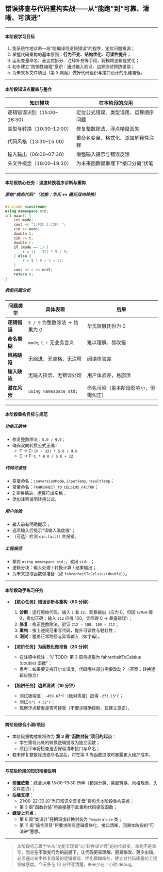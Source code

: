 ## **错误排查与代码重构实战——从“能跑”到“可靠、清晰、可演进”**

---

#### **本阶段学习目标**  
1. 能系统性地诊断一段“能编译但逻辑错误”的程序，定位问题根源；  
2. 掌握代码重构的基本原则：**行为不变、结构优化、可读性提升**；  
3. 运用变量命名、表达式拆分、注释补充等手段，将模糊逻辑显式化；  
4. 初步建立“防御性编程”意识：通过输入验证、边界测试预防错误；  
5. 为未来多文件项目（第 3 周起）做好代码组织与接口设计的思维准备。

---

#### **本阶段知识点覆盖与整合**

| 知识模块 | 在本阶段的应用 |
|--------|--------------|
| 逻辑错误识别（15:00–16:30） | 定位公式错误、类型误用、运算顺序问题 |
| 类型与转换（10:30–12:00） | 修复整数除法、浮点精度丢失 |
| 代码风格（13:30–15:00） | 重命名变量、格式化、添加解释性注释 |
| 输入输出（06:00–07:30） | 增强输入提示与错误反馈 |
| 头文件概念（18:00–19:30） | 为未来函数提取埋下“接口分离”伏笔 |

---

#### **本阶段核心任务：温度转换程序诊断与重构**

##### 原始“病态代码”（功能：华氏 ↔ 摄氏双向转换）
```cpp
#include <iostream>
using namespace std;
int main() {
    int mode;
    cout << "1:F2C 2:C2F: ";
    cin >> mode;
    double t;
    cin >> t;
    double r;
    if (mode == 1) {
        r = (t - 32) * 5 / 9;
    } else {
        r = t * 9 / 5 + 32;
    }
    cout << r << endl;
    return 0;
}
```

##### 典型问题分析
| 问题类型 | 具体表现 | 后果 |
|--------|--------|------|
| **逻辑错误** | `5 / 9` 为整数除法 → 结果为 0 | 华氏转摄氏恒为 0 |
| **命名模糊** | `mode`, `t`, `r` 无业务含义 | 难以理解、易改错 |
| **风格缺陷** | 无缩进、无空格、无注释 | 阅读体验差 |
| **输入缺陷** | 无输入提示、无错误处理 | 用户体验差，易崩溃 |
| **潜在风险** | `using namespace std;` | 命名污染（虽本阶段影响小，但需纠正） |

---

#### **本阶段重构目标与规范**

##### 功能正确性
- 修复整数除法：`5.0 / 9.0`；  
- 确保双向转换公式正确：
  - F → C: `(F - 32) * 5.0 / 9.0`  
  - C → F: `C * 9.0 / 5.0 + 32`

##### 代码可读性
- 变量命名：`conversionMode`, `inputTemp`, `resultTemp`；  
- 常量命名：`FAHRENHEIT_TO_CELSIUS_FACTOR`；  
- 2 空格缩进，运算符加空格；  
- 添加注释说明转换公式。

##### 用户体验
- 输入前有明确提示；  
- 选项输入后提示“请输入温度值”；  
- （可选）检测 `cin.fail()` 并报错。

##### 工程规范
- 移除 `using namespace std;`，改用 `std::`；  
- 逻辑分块：输入处理 / 转换计算 / 结果输出；  
- 为未来提取函数做准备（如 `fahrenheitToCelsius(double)`）。

---

#### **本阶段动手练习任务**

- **【核心任务】错误诊断与重构（60 分钟）**  
  1. **诊断**：运行原始代码，输入 `1` 和 `32`，观察输出（应为 0，但因 `5/9=0` 得 0，看似正确；输入 `212` 应得 100，实际得 0 → 暴露错误）；  
  2. **修复**：修正整数除法，验证 `212 → 100`、`100 → 212`；  
  3. **重构**：按上述规范重写代码，提升可读性与健壮性；  
  4. **测试**：覆盖正常路径与异常输入（如字母）。

- **【进阶任务】为函数化做准备（20 分钟）**  
  - 在注释中标注：“// TODO: 第 3 周将提取为 fahrenheitToCelsius (double) 函数”；  
  - 思考：如果要支持开尔文温度，代码哪些部分需要改动？（答案：转换逻辑应独立）

- **【陷阱任务】边界测试（10 分钟）**  
  - 测试极端值：`-459.67°F`（绝对零度）应得 `-273.15°C`；  
  - 测试 `0°C` → `32°F`；  
  - 观察浮点精度是否可接受（不要求精确控制，仅建立意识）。

---

#### **跨阶段综合小测/项目**  
- 本阶段重构成果将作为 **第 3 周“函数封装”项目的起点**：  
  - 学生需将此处的转换逻辑提取为独立函数；  
  - 项目评审将检查是否保留清晰接口与命名；  
- 若未修复整数除法或命名混乱，将在第 3 周函数提取时暴露更大维护成本。

---

#### **与前后阶段的知识衔接说明**

- **前置依赖**：综合运用 15:00–19:30 所学（错误分类、类型转换、风格规范、头文件意识）；  
- **后继支撑**：  
  - 21:00–22:30 的“当日知识全景复盘”将包含本阶段重构要点；  
  - 第 3 周“函数封装”将直接基于此重构代码提取函数；  
- **螺旋上升点**：  
  - 第 8 周“类设计”将把温度转换封装为 `Temperature` 类；  
  - 第 11 周“综合项目”将要求所有逻辑模块化、接口清晰，回溯本阶段的“可演进”思想。

--- 

> 本阶段标志着学生从“功能实现者”向“软件设计师”的初步转变。重构不是重写，而是**在不改变行为的前提下，让代码更易理解、更易修改、更少出错**。必须通过亲手修复隐蔽的逻辑错误、优化模糊命名，建立对代码质量的工程级敏感度。今天多花 10 分钟写清楚，未来少花 1 小时 debug。